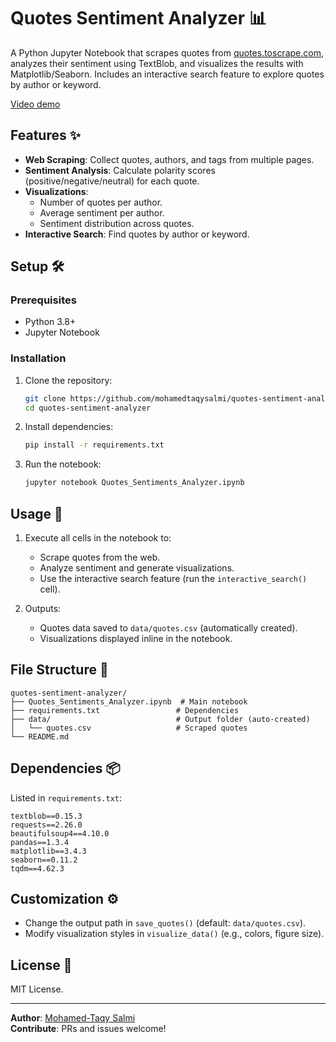 # Quotes Sentiment Analyzer 📊

A Python Jupyter Notebook that scrapes quotes from [quotes.toscrape.com](http://quotes.toscrape.com), analyzes their sentiment using TextBlob, and visualizes the results with Matplotlib/Seaborn. Includes an interactive search feature to explore quotes by author or keyword.

[Video demo](https://www.youtube.com/watch?v=rjdL_bfSNRI)

## Features ✨
- **Web Scraping**: Collect quotes, authors, and tags from multiple pages.
- **Sentiment Analysis**: Calculate polarity scores (positive/negative/neutral) for each quote.
- **Visualizations**:  
  - Number of quotes per author.  
  - Average sentiment per author.  
  - Sentiment distribution across quotes.  
- **Interactive Search**: Find quotes by author or keyword.

## Setup 🛠️

### Prerequisites
- Python 3.8+
- Jupyter Notebook

### Installation
1. Clone the repository:
   ```bash
   git clone https://github.com/mohamedtaqysalmi/quotes-sentiment-analyzer.git
   cd quotes-sentiment-analyzer
   ```

2. Install dependencies:
   ```bash
   pip install -r requirements.txt
   ```

3. Run the notebook:
   ```bash
   jupyter notebook Quotes_Sentiments_Analyzer.ipynb
   ```

## Usage 📝
1. Execute all cells in the notebook to:
   - Scrape quotes from the web.
   - Analyze sentiment and generate visualizations.
   - Use the interactive search feature (run the `interactive_search()` cell).

2. Outputs:
   - Quotes data saved to `data/quotes.csv` (automatically created).
   - Visualizations displayed inline in the notebook.

## File Structure 📂
```
quotes-sentiment-analyzer/
├── Quotes_Sentiments_Analyzer.ipynb  # Main notebook
├── requirements.txt                 # Dependencies
├── data/                            # Output folder (auto-created)
│   └── quotes.csv                   # Scraped quotes
└── README.md
```

## Dependencies 📦
Listed in `requirements.txt`:
```
textblob==0.15.3
requests==2.26.0
beautifulsoup4==4.10.0
pandas==1.3.4
matplotlib==3.4.3
seaborn==0.11.2
tqdm==4.62.3
```

## Customization ⚙️
- Change the output path in `save_quotes()` (default: `data/quotes.csv`).
- Modify visualization styles in `visualize_data()` (e.g., colors, figure size).

## License 📜
MIT License. 

---

**Author**: [Mohamed-Taqy Salmi](https://linkedin.com/in/mohamedtaqysalmi)  
**Contribute**: PRs and issues welcome!  
```
